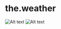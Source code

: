 # the.weather
![Alt text](https://imgur.com/CEMvpGW "Default state")
![Alt text](https://imgur.com/889nhhU "Example")

